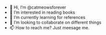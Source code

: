 - 👋 Hi, I’m @catmeowsforever
- 👀 I’m interested in reading books
- 🌱 I’m currently learning for references
- 💞️ I’m looking to collaborate on different things
- 📫 How to reach me? Just meesage me.

<!---
catmeowsforever/catmeowsforever is a ✨ special ✨ repository because its `README.md` (this file) appears on your GitHub profile.
You can click the Preview link to take a look at your changes.
--->
